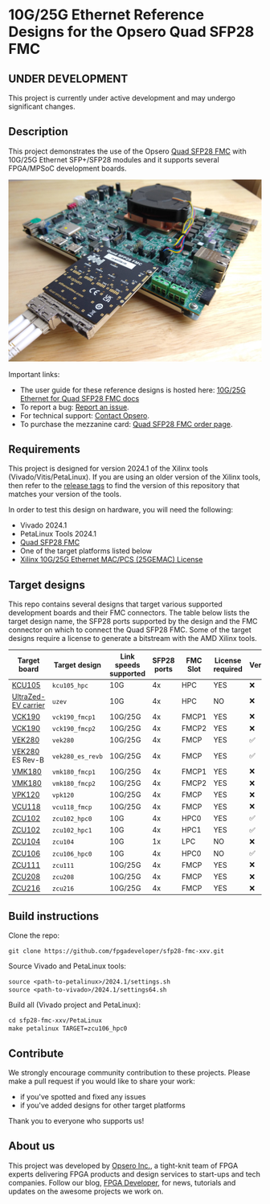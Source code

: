 # 10G/25G Ethernet Reference Designs for the Opsero Quad SFP28 FMC

## UNDER DEVELOPMENT

This project is currently under active development and may undergo significant changes.

## Description

This project demonstrates the use of the Opsero [Quad SFP28 FMC] with 10G/25G Ethernet SFP+/SFP28 modules
and it supports several FPGA/MPSoC development boards.

![Quad SFP28 FMC with VEK280](docs/source/images/quad-sfp28-fmc-vek280.jpg "Quad SFP28 FMC with VEK280")

Important links:

* The user guide for these reference designs is hosted here: [10G/25G Ethernet for Quad SFP28 FMC docs](https://sfp28-xxv.ethernetfmc.com "10G/25G Ethernet for Quad SFP28 FMC docs")
* To report a bug: [Report an issue](https://github.com/fpgadeveloper/sfp28-fmc-xxv/issues "Report an issue").
* For technical support: [Contact Opsero](https://opsero.com/contact-us "Contact Opsero").
* To purchase the mezzanine card: [Quad SFP28 FMC order page](https://opsero.com/product/quad-sfp28-fmc "Quad SFP28 FMC order page").

## Requirements

This project is designed for version 2024.1 of the Xilinx tools (Vivado/Vitis/PetaLinux). 
If you are using an older version of the Xilinx tools, then refer to the 
[release tags](https://github.com/fpgadeveloper/sfp28-fmc-xxv/tags "releases")
to find the version of this repository that matches your version of the tools.

In order to test this design on hardware, you will need the following:

* Vivado 2024.1
* PetaLinux Tools 2024.1
* [Quad SFP28 FMC]
* One of the target platforms listed below
* [Xilinx 10G/25G Ethernet MAC/PCS (25GEMAC) License](https://www.xilinx.com/products/intellectual-property/ef-di-25gemac.html)

## Target designs

This repo contains several designs that target various supported development boards and their
FMC connectors. The table below lists the target design name, the SFP28 ports supported by the design and 
the FMC connector on which to connect the Quad SFP28 FMC. Some of the target designs
require a license to generate a bitstream with the AMD Xilinx tools.

| Target board        | Target design     | Link speeds<br> supported | SFP28 ports | FMC Slot    | License<br> required | Verified |
|---------------------|-------------------|---------|-------------|-------------|-----|----|
| [KCU105]            | `kcu105_hpc`      | 10G     | 4x          | HPC         | YES | :x: |
| [UltraZed-EV carrier] | `uzev`          | 10G     | 4x          | HPC         | NO  | :x: |
| [VCK190]            | `vck190_fmcp1`    | 10G/25G | 4x          | FMCP1       | YES | :x: |
| [VCK190]            | `vck190_fmcp2`    | 10G/25G | 4x          | FMCP2       | YES | :x: |
| [VEK280]            | `vek280`          | 10G/25G | 4x          | FMCP        | YES | :white_check_mark: |
| [VEK280] ES Rev-B   | `vek280_es_revb`  | 10G/25G | 4x          | FMCP        | YES | :white_check_mark: |
| [VMK180]            | `vmk180_fmcp1`    | 10G/25G | 4x          | FMCP1       | YES | :x: |
| [VMK180]            | `vmk180_fmcp2`    | 10G/25G | 4x          | FMCP2       | YES | :x: |
| [VPK120]            | `vpk120`          | 10G/25G | 4x          | FMCP        | YES | :x: |
| [VCU118]            | `vcu118_fmcp`     | 10G/25G | 4x          | FMCP        | YES | :x: |
| [ZCU102]            | `zcu102_hpc0`     | 10G     | 4x          | HPC0        | YES | :white_check_mark: |
| [ZCU102]            | `zcu102_hpc1`     | 10G     | 4x          | HPC1        | YES | :white_check_mark: |
| [ZCU104]            | `zcu104`          | 10G     | 1x          | LPC         | NO  | :x: |
| [ZCU106]            | `zcu106_hpc0`     | 10G     | 4x          | HPC0        | NO  | :white_check_mark: |
| [ZCU111]            | `zcu111`          | 10G/25G | 4x          | FMCP        | YES | :x: |
| [ZCU208]            | `zcu208`          | 10G/25G | 4x          | FMCP        | YES | :x: |
| [ZCU216]            | `zcu216`          | 10G/25G | 4x          | FMCP        | YES | :x: |

## Build instructions

Clone the repo:
```
git clone https://github.com/fpgadeveloper/sfp28-fmc-xxv.git
```

Source Vivado and PetaLinux tools:

```
source <path-to-petalinux>/2024.1/settings.sh
source <path-to-vivado>/2024.1/settings64.sh
```

Build all (Vivado project and PetaLinux):

```
cd sfp28-fmc-xxv/PetaLinux
make petalinux TARGET=zcu106_hpc0
```

## Contribute

We strongly encourage community contribution to these projects. Please make a pull request if you
would like to share your work:
* if you've spotted and fixed any issues
* if you've added designs for other target platforms

Thank you to everyone who supports us!

## About us

This project was developed by [Opsero Inc.](https://opsero.com "Opsero Inc."),
a tight-knit team of FPGA experts delivering FPGA products and design services to start-ups and tech companies. 
Follow our blog, [FPGA Developer](https://www.fpgadeveloper.com "FPGA Developer"), for news, tutorials and
updates on the awesome projects we work on.

[Quad SFP28 FMC]: https://ethernetfmc.com/docs/quad-sfp28-fmc/overview/
[VCK190]: https://www.xilinx.com/vck190
[VEK280]: https://www.xilinx.com/vek280
[VMK180]: https://www.xilinx.com/vmk180
[VPK120]: https://www.xilinx.com/vpk120
[VCU108]: https://www.xilinx.com/vcu108
[VCU118]: https://www.xilinx.com/vcu118
[KCU105]: https://www.xilinx.com/kcu105
[ZCU111]: https://www.xilinx.com/zcu111
[ZCU208]: https://www.xilinx.com/zcu208
[ZCU216]: https://www.xilinx.com/zcu216
[UltraZed-EV carrier]: https://www.xilinx.com/products/boards-and-kits/1-y3n9v1.html
[ZCU102]: https://www.xilinx.com/zcu102
[ZCU104]: https://www.xilinx.com/zcu104
[ZCU106]: https://www.xilinx.com/zcu106

